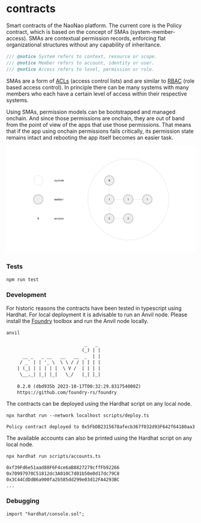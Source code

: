 # contracts

Smart contracts of the NaoNao platform. The current core is the Policy contract,
which is based on the concept of SMAs (system-member-access). SMAs are
contextual permission records, enforcing flat organizational structures without
any capability of inheritance.

```js
/// @notice System refers to context, resource or scope.
/// @notice Member refers to account, identity or user.
/// @notice Access refers to level, permission or role.
```

SMAs are a form of [ACLs] (access control lists) and are similar to [RBAC] (role
based access control). In principle there can be many systems with many members
who each have a certain level of access within their respective systems.

Using SMAs, permission models can be bootstrapped and managed onchain. And since
those permissions are onchain, they are out of band from the point of view of
the apps that use those permissions. That means that if the app using onchain
permissions fails critically, its permission state remains intact and rebooting
the app itself becomes an easier task.

![Clause](/assets/sma.svg)



### Tests

```
npm run test
```



### Development

For historic reasons the contracts have been tested in typescript using Hardhat.
For local deployment it is advisable to run an Anvil node. Please install the
[Foundry] toolbox and run the Anvil node locally.

```
anvil
```

```
                             _   _
                            (_) | |
      __ _   _ __   __   __  _  | |
     / _` | | '_ \  \ \ / / | | | |
    | (_| | | | | |  \ V /  | | | |
     \__,_| |_| |_|   \_/   |_| |_|

    0.2.0 (dbd935b 2023-10-17T00:32:29.831754000Z)
    https://github.com/foundry-rs/foundry
```

The contracts can be deployed using the Hardhat script on any local node.

```
npx hardhat run --network localhost scripts/deploy.ts
```

```
Policy contract deployed to 0x5FbDB2315678afecb367f032d93F642f64180aa3
```

The available accounts can also be printed using the Hardhat script on any local
node.

```
npx hardhat run scripts/accounts.ts
```

```
0xf39Fd6e51aad88F6F4ce6aB8827279cffFb92266
0x70997970C51812dc3A010C7d01b50e0d17dc79C8
0x3C44CdDdB6a900fa2b585dd299e03d12FA4293BC
...
```



### Debugging

```
import "hardhat/console.sol";
```



[ACLs]: https://en.wikipedia.org/wiki/Access-control_list
[Foundry]: https://github.com/foundry-rs/foundry
[RBAC]: https://en.wikipedia.org/wiki/Role-based_access_control
